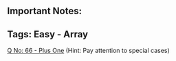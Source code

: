 ## Important Notes: ##




## Tags: Easy - Array ##

[Q No: 66 - Plus One](https://leetcode.com/problems/plus-one/ "Q No: 66 - Plus One") 
(Hint: Pay attention to special cases)
